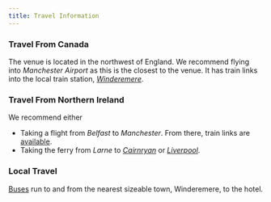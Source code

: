 ```yaml
---
title: Travel Information
---
```


### Travel From Canada
The venue is located in the northwest of England. We recommend flying into _Manchester Airport_ as this is the closest to the venue. It has train links into the local train station, [_Winderemere_](https://maps.app.goo.gl/mKkS1FCVVBemtHFk8).

### Travel From Northern Ireland
We recommend either
* Taking a flight from _Belfast_ to _Manchester_. From there, train links are [available](https://maps.app.goo.gl/mKkS1FCVVBemtHFk8).
* Taking the ferry from _Larne_ to [_Cairnryan_](https://maps.app.goo.gl/BmkoVPq2aLWABC4T9) or [_Liverpool_](https://maps.app.goo.gl/ZiHpZ2irepU4fpYZ6).

### Local Travel
[Buses](https://maps.app.goo.gl/DWqf2j4dYc8iKK5X9) run to and from the nearest sizeable town, Winderemere, to the hotel.
